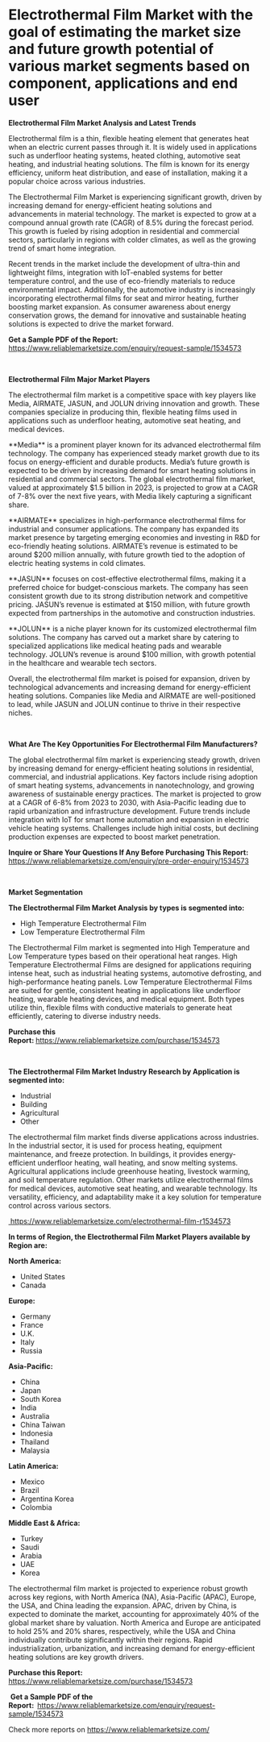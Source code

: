 <p><h1>Electrothermal Film Market with the goal of estimating the market size and future growth potential of various market segments based on component, applications and end user</h1></p><p><strong>Electrothermal Film Market Analysis and Latest Trends</strong></p>
<p><p>Electrothermal film is a thin, flexible heating element that generates heat when an electric current passes through it. It is widely used in applications such as underfloor heating systems, heated clothing, automotive seat heating, and industrial heating solutions. The film is known for its energy efficiency, uniform heat distribution, and ease of installation, making it a popular choice across various industries.</p><p>The Electrothermal Film Market is experiencing significant growth, driven by increasing demand for energy-efficient heating solutions and advancements in material technology. The market is expected to grow at a compound annual growth rate (CAGR) of 8.5% during the forecast period. This growth is fueled by rising adoption in residential and commercial sectors, particularly in regions with colder climates, as well as the growing trend of smart home integration.</p><p>Recent trends in the market include the development of ultra-thin and lightweight films, integration with IoT-enabled systems for better temperature control, and the use of eco-friendly materials to reduce environmental impact. Additionally, the automotive industry is increasingly incorporating electrothermal films for seat and mirror heating, further boosting market expansion. As consumer awareness about energy conservation grows, the demand for innovative and sustainable heating solutions is expected to drive the market forward.</p></p>
<p><strong>Get a Sample PDF of the Report:&nbsp;</strong> <a href="https://www.reliablemarketsize.com/enquiry/request-sample/1534573?utm_campaign=2124&utm_medium=2&utm_source=Github&utm_content=ia&utm_term=26012025&utm_id=electrothermal-film">https://www.reliablemarketsize.com/enquiry/request-sample/1534573</a></p>
<p>&nbsp;</p>
<p><strong>Electrothermal Film Major Market Players</strong></p>
<p><p>The electrothermal film market is a competitive space with key players like Media, AIRMATE, JASUN, and JOLUN driving innovation and growth. These companies specialize in producing thin, flexible heating films used in applications such as underfloor heating, automotive seat heating, and medical devices.</p><p>**Media** is a prominent player known for its advanced electrothermal film technology. The company has experienced steady market growth due to its focus on energy-efficient and durable products. Media’s future growth is expected to be driven by increasing demand for smart heating solutions in residential and commercial sectors. The global electrothermal film market, valued at approximately $1.5 billion in 2023, is projected to grow at a CAGR of 7-8% over the next five years, with Media likely capturing a significant share.</p><p>**AIRMATE** specializes in high-performance electrothermal films for industrial and consumer applications. The company has expanded its market presence by targeting emerging economies and investing in R&D for eco-friendly heating solutions. AIRMATE’s revenue is estimated to be around $200 million annually, with future growth tied to the adoption of electric heating systems in cold climates.</p><p>**JASUN** focuses on cost-effective electrothermal films, making it a preferred choice for budget-conscious markets. The company has seen consistent growth due to its strong distribution network and competitive pricing. JASUN’s revenue is estimated at $150 million, with future growth expected from partnerships in the automotive and construction industries.</p><p>**JOLUN** is a niche player known for its customized electrothermal film solutions. The company has carved out a market share by catering to specialized applications like medical heating pads and wearable technology. JOLUN’s revenue is around $100 million, with growth potential in the healthcare and wearable tech sectors.</p><p>Overall, the electrothermal film market is poised for expansion, driven by technological advancements and increasing demand for energy-efficient heating solutions. Companies like Media and AIRMATE are well-positioned to lead, while JASUN and JOLUN continue to thrive in their respective niches.</p></p>
<p>&nbsp;</p>
<p><strong>What Are The Key Opportunities For Electrothermal Film Manufacturers?</strong></p>
<p><p>The global electrothermal film market is experiencing steady growth, driven by increasing demand for energy-efficient heating solutions in residential, commercial, and industrial applications. Key factors include rising adoption of smart heating systems, advancements in nanotechnology, and growing awareness of sustainable energy practices. The market is projected to grow at a CAGR of 6-8% from 2023 to 2030, with Asia-Pacific leading due to rapid urbanization and infrastructure development. Future trends include integration with IoT for smart home automation and expansion in electric vehicle heating systems. Challenges include high initial costs, but declining production expenses are expected to boost market penetration.</p></p>
<p><strong>Inquire or Share Your Questions If Any Before Purchasing This Report:</strong> <a href="https://www.reliablemarketsize.com/enquiry/pre-order-enquiry/1534573?utm_campaign=2124&utm_medium=2&utm_source=Github&utm_content=ia&utm_term=26012025&utm_id=electrothermal-film">https://www.reliablemarketsize.com/enquiry/pre-order-enquiry/1534573</a></p>
<p>&nbsp;</p>
<p><strong>Market Segmentation</strong></p>
<p><strong>The Electrothermal Film Market Analysis by types is segmented into:</strong></p>
<p><ul><li>High Temperature Electrothermal Film</li><li>Low Temperature Electrothermal Film</li></ul></p>
<p><p>The Electrothermal Film market is segmented into High Temperature and Low Temperature types based on their operational heat ranges. High Temperature Electrothermal Films are designed for applications requiring intense heat, such as industrial heating systems, automotive defrosting, and high-performance heating panels. Low Temperature Electrothermal Films are suited for gentle, consistent heating in applications like underfloor heating, wearable heating devices, and medical equipment. Both types utilize thin, flexible films with conductive materials to generate heat efficiently, catering to diverse industry needs.</p></p>
<p><strong>Purchase this Report:&nbsp;</strong><a href="https://www.reliablemarketsize.com/purchase/1534573?utm_campaign=2124&utm_medium=2&utm_source=Github&utm_content=ia&utm_term=26012025&utm_id=electrothermal-film">https://www.reliablemarketsize.com/purchase/1534573</a></p>
<p>&nbsp;</p>
<p><strong>The Electrothermal Film Market Industry Research by Application is segmented into:</strong></p>
<p><ul><li>Industrial</li><li>Building</li><li>Agricultural</li><li>Other</li></ul></p>
<p><p>The electrothermal film market finds diverse applications across industries. In the industrial sector, it is used for process heating, equipment maintenance, and freeze protection. In buildings, it provides energy-efficient underfloor heating, wall heating, and snow melting systems. Agricultural applications include greenhouse heating, livestock warming, and soil temperature regulation. Other markets utilize electrothermal films for medical devices, automotive seat heating, and wearable technology. Its versatility, efficiency, and adaptability make it a key solution for temperature control across various sectors.</p></p>
<p><a href="https://www.reliablemarketsize.com/electrothermal-film-r1534573?utm_campaign=2124&utm_medium=2&utm_source=Github&utm_content=ia&utm_term=26012025&utm_id=electrothermal-film">&nbsp;https://www.reliablemarketsize.com/electrothermal-film-r1534573</a></p>
<p><strong>In terms of Region, the Electrothermal Film Market Players available by Region are:</strong></p>
<p>
    <p> <strong> North America: </strong>
        <ul>
            <li>United States</li>
            <li>Canada</li>
        </ul>
        </p> 
    <p> <strong> Europe: </strong>
        <ul>
            <li>Germany</li>
            <li>France</li>
            <li>U.K.</li>
            <li>Italy</li>
            <li>Russia</li>
        </ul>
        </p> 
    <p> <strong> Asia-Pacific: </strong>
        <ul>
            <li>China</li>
            <li>Japan</li>
            <li>South Korea</li>
            <li>India</li>
            <li>Australia</li>
            <li>China Taiwan</li>
            <li>Indonesia</li>
            <li>Thailand</li>
            <li>Malaysia</li>
        </ul>
        </p> 
    <p> <strong> Latin America: </strong>
        <ul>
            <li>Mexico</li>
            <li>Brazil</li>
            <li>Argentina Korea</li>
            <li>Colombia</li>
        </ul>
        </p> 
    <p> <strong> Middle East & Africa: </strong>
        <ul>
            <li>Turkey</li>
            <li>Saudi</li>
            <li>Arabia</li>
            <li>UAE</li>
            <li>Korea</li>
        </ul>
    </p>
    </p>
<p><p>The electrothermal film market is projected to experience robust growth across key regions, with North America (NA), Asia-Pacific (APAC), Europe, the USA, and China leading the expansion. APAC, driven by China, is expected to dominate the market, accounting for approximately 40% of the global market share by valuation. North America and Europe are anticipated to hold 25% and 20% shares, respectively, while the USA and China individually contribute significantly within their regions. Rapid industrialization, urbanization, and increasing demand for energy-efficient heating solutions are key growth drivers.</p></p>
<p><strong>Purchase this Report: </strong><a href="https://www.reliablemarketsize.com/purchase/1534573?utm_campaign=2124&utm_medium=2&utm_source=Github&utm_content=ia&utm_term=26012025&utm_id=electrothermal-film">https://www.reliablemarketsize.com/purchase/1534573</a></p>
<p>&nbsp;<strong>Get a Sample PDF of the Report:&nbsp;&nbsp;</strong><a href="https://www.reliablemarketsize.com/enquiry/request-sample/1534573?utm_campaign=2124&utm_medium=2&utm_source=Github&utm_content=ia&utm_term=26012025&utm_id=electrothermal-film">https://www.reliablemarketsize.com/enquiry/request-sample/1534573</a></p>
<p><strong></strong></p>
<p>Check more reports on <a href="https://www.reliablemarketsize.com/?utm_campaign=2124&utm_medium=2&utm_source=Github&utm_content=ia&utm_term=26012025&utm_id=electrothermal-film">https://www.reliablemarketsize.com/</a></p>